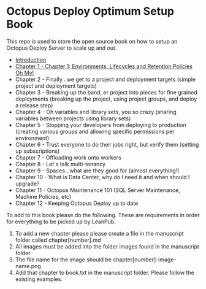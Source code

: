 # Octopus Deploy Optimum Setup Book
This repo is used to store the open source book on how to setup an Octopus Deploy Server to scale up and out.  

- [Introduction](manuscript/Chapter000.md)
- [Chapter 1 - Chapter 1: Environments, Lifecycles and Retention Policies Oh My!](manuscript/Chapter001.md)
- Chapter 2 - Finally...we get to a project and deployment targets (simple project and deployment targets)
- Chapter 3 - Breaking up the band, er project into pieces for fine grained deployments (breaking up the project, using project groups, and deploy a release step)
- Chapter 4 - Oh variables and library sets, you so crazy (sharing variables between projects using library sets)
- Chapter 5 - Stopping your developers from deploying to production (creating various groups and allowing specific permissions per environment)
- Chapter 6 - Trust everyone to do their jobs right, but verify them (setting up subscriptions)
- Chapter 7 - Offloading work onto workers
- Chapter 8 - Let's talk multi-tenancy
- Chapter 9 - Spaces...what are they good for (almost everything!)
- Chapter 10 - What is Data Center, why do I need it and when should I upgrade?
- Chapter 11 - Octopus Maintenance 101 (SQL Server Maintenance, Machine Policies, etc)
- Chapter 12 - Keeping Octopus Deploy up to date

To add to this book please do the following.  These are requirements in order for everything to be picked up by LeanPub.

1) To add a new chapter please please create a file in the manuscript folder called chapter[number].md
2) All images must be added into the folder images found in the manuscript folder
3) The file name for the image should be chapter[number]-image-name.png
4) Add that chapter to book.txt in the manuscript folder.  Please follow the existing examples. 